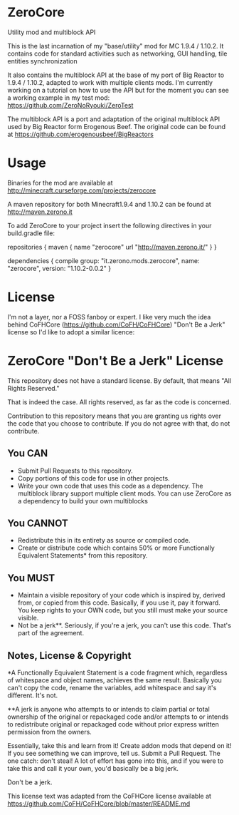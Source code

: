 # ZeroCore
Utility mod and multiblock API


This is the last incarnation of my "base/utility" mod for MC 1.9.4 / 1.10.2. It contains code for standard activities such as networking, GUI handling, tile entities synchronization

It also contains the multiblock API at the base of my port of Big Reactor to 1.9.4 / 1.10.2, adapted to work with multiple clients mods. I'm currently working on a tutorial on how to use the API but for the moment you can see a working example in my test mod: https://github.com/ZeroNoRyouki/ZeroTest

The multiblock API is a port and adaptation of the original multiblock API used by Big Reactor form Erogenous Beef. The original code can be found at https://github.com/erogenousbeef/BigReactors

# Usage

Binaries for the mod are available at http://minecraft.curseforge.com/projects/zerocore

A maven repository for both Minecraft1.9.4 and 1.10.2 can be found at http://maven.zerono.it

To add ZeroCore to your project insert the following directives in your build.gradle file:

repositories {
    maven {
        name "zerocore"
        url "http://maven.zerono.it/"
    }
}

dependencies {
    compile group: "it.zerono.mods.zerocore", name: "zerocore", version: "1.10.2-0.0.2"
}


# License

I'm not a layer, nor a FOSS fanboy or expert. I like very much the idea behind CoFHCore (https://github.com/CoFH/CoFHCore) "Don't Be a Jerk" license  so I'd like to adopt a similar licence:

# ZeroCore "Don't Be a Jerk" License

This repository does not have a standard license. By default, that means "All Rights Reserved."

That is indeed the case. All rights reserved, as far as the code is concerned.

Contribution to this repository means that you are granting us rights over the code that you choose to contribute. If you do not agree with that, do not contribute.

## You CAN

- Submit Pull Requests to this repository.
- Copy portions of this code for use in other projects.
- Write your own code that uses this code as a dependency. The multiblock library support multiple client mods. You can use ZeroCore as a dependency to build your own multiblocks

## You CANNOT

- Redistribute this in its entirety as source or compiled code.
- Create or distribute code which contains 50% or more Functionally Equivalent Statements* from this repository.

## You MUST

- Maintain a visible repository of your code which is inspired by, derived from, or copied from this code. Basically, if you use it, pay it forward. You keep rights to your OWN code, but you still must make your source visible.
- Not be a jerk**. Seriously, if you're a jerk, you can't use this code. That's part of the agreement.

## Notes, License & Copyright

*A Functionally Equivalent Statement is a code fragment which, regardless of whitespace and object names, achieves the same result. Basically you can't copy the code, rename the variables, add whitespace and say it's different. It's not.

**A jerk is anyone who attempts to or intends to claim partial or total ownership of the original or repackaged code and/or attempts to or intends to redistribute original or repackaged code without prior express written permission from the owners.

Essentially, take this and learn from it! Create addon mods that depend on it! If you see something we can improve, tell us. Submit a Pull Request. The one catch: don't steal! A lot of effort has gone into this, and if you were to take this and call it your own, you'd basically be a big jerk.

Don't be a jerk. 


This license text was adapted from the CoFHCore license available at https://github.com/CoFH/CoFHCore/blob/master/README.md
